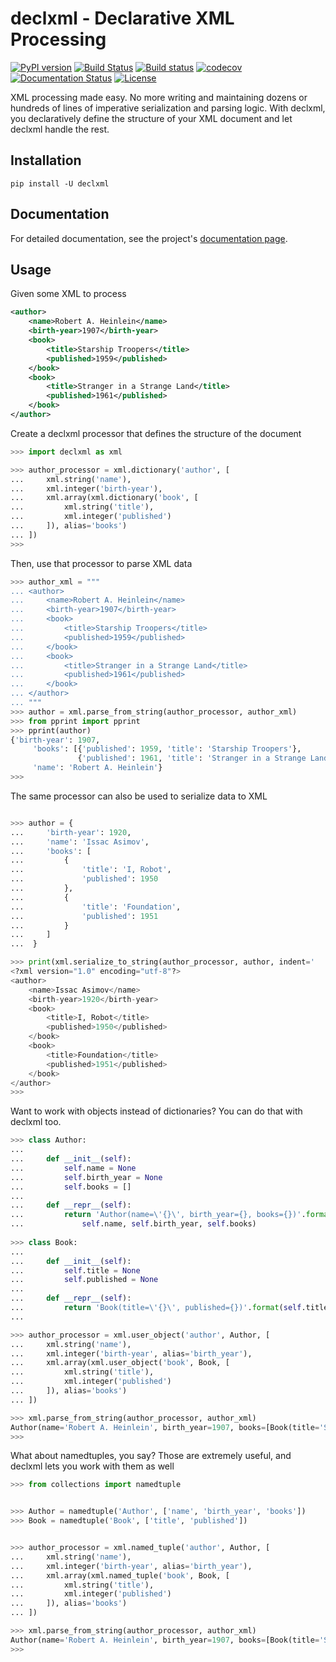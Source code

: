 # declxml - Declarative XML Processing
[![PyPI version](https://badge.fury.io/py/declxml.svg)](https://badge.fury.io/py/declxml)
[![Build Status](https://travis-ci.org/gatkin/declxml.svg?branch=master)](https://travis-ci.org/gatkin/declxml)
[![Build status](https://ci.appveyor.com/api/projects/status/00dndldkr0k2if5f/branch/master?svg=true)](https://ci.appveyor.com/project/gatkin/declxml/branch/master)
[![codecov](https://codecov.io/gh/gatkin/declxml/branch/master/graph/badge.svg)](https://codecov.io/gh/gatkin/declxml)
[![Documentation Status](https://readthedocs.org/projects/declxml/badge/?version=latest)](https://declxml.readthedocs.io/en/latest/?badge=latest)
[![License](https://img.shields.io/github/license/mashape/apistatus.svg)](https://pypi.python.org/pypi/declxml/)

XML processing made easy. No more writing and maintaining dozens or hundreds of lines of imperative serialization and parsing logic. With declxml, you declaratively define the structure of your XML document and let declxml handle the rest.

## Installation
```
pip install -U declxml
```

## Documentation
For detailed documentation, see the project's [documentation page](http://declxml.readthedocs.io/).

## Usage
Given some XML to process
```xml
<author>
    <name>Robert A. Heinlein</name>
    <birth-year>1907</birth-year>
    <book>
        <title>Starship Troopers</title>
        <published>1959</published>
    </book>
    <book>
        <title>Stranger in a Strange Land</title>
        <published>1961</published>
    </book>
</author>
```

Create a declxml processor that defines the structure of the document
```python
>>> import declxml as xml

>>> author_processor = xml.dictionary('author', [
...     xml.string('name'),
...     xml.integer('birth-year'),
...     xml.array(xml.dictionary('book', [
...         xml.string('title'),
...         xml.integer('published')
...     ]), alias='books')
... ])
>>>
```

Then, use that processor to parse XML data
```python
>>> author_xml = """
... <author>
...     <name>Robert A. Heinlein</name>
...     <birth-year>1907</birth-year>
...     <book>
...         <title>Starship Troopers</title>
...         <published>1959</published>
...     </book>
...     <book>
...         <title>Stranger in a Strange Land</title>
...         <published>1961</published>
...     </book>
... </author>
... """
>>> author = xml.parse_from_string(author_processor, author_xml)
>>> from pprint import pprint
>>> pprint(author)
{'birth-year': 1907,
     'books': [{'published': 1959, 'title': 'Starship Troopers'},
               {'published': 1961, 'title': 'Stranger in a Strange Land'}],
     'name': 'Robert A. Heinlein'}
>>>
```

The same processor can also be used to serialize data to XML
```python

>>> author = {
...     'birth-year': 1920,
...     'name': 'Issac Asimov',
...     'books': [
...         {
...             'title': 'I, Robot',
...             'published': 1950
...         },
...         {
...             'title': 'Foundation',
...             'published': 1951
...         }
...     ]
...  }

>>> print(xml.serialize_to_string(author_processor, author, indent='    '))
<?xml version="1.0" encoding="utf-8"?>
<author>
    <name>Issac Asimov</name>
    <birth-year>1920</birth-year>
    <book>
        <title>I, Robot</title>
        <published>1950</published>
    </book>
    <book>
        <title>Foundation</title>
        <published>1951</published>
    </book>
</author>
>>>
```

Want to work with objects instead of dictionaries? You can do that with declxml too.
```python
>>> class Author:
... 
...     def __init__(self):
...         self.name = None
...         self.birth_year = None
...         self.books = []
... 
...     def __repr__(self):
...         return 'Author(name=\'{}\', birth_year={}, books={})'.format(
...             self.name, self.birth_year, self.books)
 
>>> class Book:
... 
...     def __init__(self):
...         self.title = None
...         self.published = None
... 
...     def __repr__(self):
...         return 'Book(title=\'{}\', published={})'.format(self.title, self.published)
...

>>> author_processor = xml.user_object('author', Author, [
...     xml.string('name'),
...     xml.integer('birth-year', alias='birth_year'),
...     xml.array(xml.user_object('book', Book, [
...         xml.string('title'),
...         xml.integer('published')
...     ]), alias='books')
... ])

>>> xml.parse_from_string(author_processor, author_xml)
Author(name='Robert A. Heinlein', birth_year=1907, books=[Book(title='Starship Troopers', published=1959), Book(title='Stranger in a Strange Land', published=1961)])
>>>
```

What about namedtuples, you say? Those are extremely useful, and declxml lets you work with them as well
```python
>>> from collections import namedtuple


>>> Author = namedtuple('Author', ['name', 'birth_year', 'books'])
>>> Book = namedtuple('Book', ['title', 'published'])


>>> author_processor = xml.named_tuple('author', Author, [
...     xml.string('name'),
...     xml.integer('birth-year', alias='birth_year'),
...     xml.array(xml.named_tuple('book', Book, [
...         xml.string('title'),
...         xml.integer('published')
...     ]), alias='books')
... ])

>>> xml.parse_from_string(author_processor, author_xml)
Author(name='Robert A. Heinlein', birth_year=1907, books=[Book(title='Starship Troopers', published=1959), Book(title='Stranger in a Strange Land', published=1961)])
>>>
```
